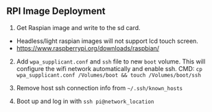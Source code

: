 ## RPI Image Deployment

1. Get Raspian image and write to the sd card.
 * Headless/light raspian images will not support lcd touch screen.
 * https://www.raspberrypi.org/downloads/raspbian/

2. Add `wpa_supplicant.conf` and `ssh` file to new `boot` volume.
This will configure the wifi network automatically and enable ssh.
CMD: `cp wpa_supplicant.conf /Volumes/boot && touch /Volumes/boot/ssh`

3. Remove host ssh connection info from `~/.ssh/known_hosts`

4. Boot up and log in with `ssh pi@network_location`